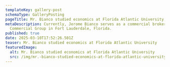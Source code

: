 ```yaml
---
templateKey: gallery-post
schemaType: GalleryPosting
pageTitle: Mr. Bianco studied economics at Florida Atlantic University
metaDescription: Currently, Jerome Bianco serves as a commercial broker at TD
  Commercial Group in Fort Lauderdale, Florida.
published: true
date: 2025-03-10T17:52:26.501Z
teaser: Mr. Bianco studied economics at Florida Atlantic University
featuredImage:
  alt: Mr. Bianco studied economics at Florida Atlantic University
  src: /img/mr.-bianco-studied-economics-at-florida-atlantic-university.jpeg
---
```

